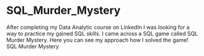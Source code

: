 # SQL_Murder_Mystery
After completing my Data Analytic course on LinkedIn I was looking for a way to practice my gained SQL skills. I came across a SQL game called SQL Murder Mystery. Here you can see my approach how I solved the game!
 SQL Murder Mystery
